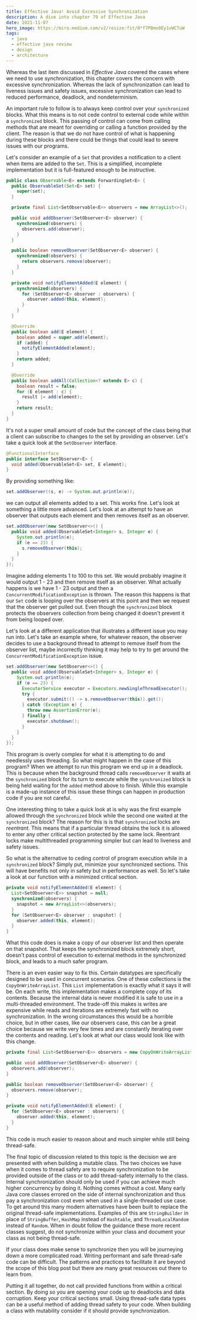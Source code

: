 ```yaml
---
title: Effective Java! Avoid Excessive Synchronization
description: A dive into chapter 79 of Effective Java
date: 2021-11-07
hero_image: https://miro.medium.com/v2/resize:fit/0*f7PBmo0Ey1vWCTuW
tags:
  - java
  - effective java review
  - design
  - architecture
---
```


Whereas the last item discussed in _Effective Java_ covered the cases where we need to use synchronization, this chapter covers the concern with excessive synchronization. Whereas the lack of synchronization can lead to liveness issues and safety issues, excessive synchronization can lead to reduced performance, deadlock, and nondeterminism. 

An important rule to follow is to always keep control over your `synchronized` blocks. What this means is to not cede control to external code while within a `synchronized` block. This passing of control can come from calling methods that are meant for overriding or calling a function provided by the client. The reason is that we do not have control of what is happening during these blocks and there could be things that could lead to severe issues with our programs.

Let's consider an example of a `Set` that provides a notification to a client when items are added to the `Set`. This is a simplified, incomplete implementation but it is full-featured enough to be instructive.

```java
public class Observable<E> extends ForwardingSet<E> {
  public ObservableSet(Set<E> set) {
    super(set);
  }

  private final List<SetObservable<E>> observers = new ArrayList<>();

  public void addObserver(SetObserver<E> observer) {
    synchronized(observers) {
      observers.add(observer);
    }
  }

  public boolean removeObserver(SetObserver<E> observer) {
    synchronized(observers) {
      return observers.remove(observer);
    }
  }

  private void notifyElementAdded(E element) {
    synchronized(observers) {
      for (SetObserver<E> observer : observers) {
        observer.added(this, element);
      }
    }
  }

  @Override 
  public boolean add(E element) {
    boolean added = super.add(element);
    if (added) {
      notifyElementAdded(element);
    }
    return added;
  }

  @Override 
  public boolean addAll(Collection<? extends E> c) {
    boolean result = false;
    for (E element : c) {
      result |= add(element);
    }
    return result;
  }
}
```

It's not a super small amount of code but the concept of the class being that a client can subscribe to changes to the set by providing an observer. Let's take a quick look at the `SetObserver` interface.

```java
@FunctionalInterface
public interface SetObserver<E> {
  void added(ObservableSet<E> set, E element);
}
```

By providing something like:

```java
set.addObserver((s, e) -> System.out.println(e));
```

we can output all elements added to a set. This works fine. Let's look at something a little more advanced. Let's look at an attempt to have an observer that outputs each element and then removes itself as an observer. 

```java
set.addObserver(new SetObserver<>() {
  public void added(ObservableSet<Integer> s, Integer e) {
    System.out.println(e);
    if (e == 23) {
      s.removeObserver(this);
    }
  }
});
```

Imagine adding elements 1 to 100 to this set. We would probably imagine it would output 1 - 23 and then remove itself as an observer. What actually happens is we have 1 - 23 output and then a `ConcurrentModificationException` is thrown. The reason this happens is that our `Set` code is looping over the observers at this point and then we request that the observer get pulled out. Even though the `synchronized` block protects the observers collection from being changed it doesn't prevent it from being looped over. 

Let's look at a different application that illustrates a different issue you may run into. Let's take an example where, for whatever reason, the observer decides to use a background thread to attempt to remove itself from the observer list, maybe incorrectly thinking it may help to try to get around the `ConcurrentModificationException` issue.

```java
set.addObserver(new SetObserver<>() {
  public void added(ObservableSet<Integer> s, Integer e) {
    System.out.println(e);
    if (e == 23) {
      ExecutorService executor = Executors.newSingleThreadExecutor();
      try {
        executor.submit(() -> s.removeObserver(this)).get();
      } catch (Exception e) {
        throw new AssertionError(e);
      } finally {
        executor.shutdown();
      }
    }
  }
});
```
This program is overly complex for what it is attempting to do and needlessly uses threading. So what might happen in the case of this program? When we attempt to run this program we end up in a deadlock. This is because when the background thread calls `removeObserver` it waits at the `synchronized` block for its turn to execute while the `synchronized` block is being held waiting for the `added` method above to finish. While this example is a made-up instance of this issue these things can happen in production code if you are not careful.

One interesting thing to take a quick look at is why was the first example allowed through the `synchronized` block while the second one waited at the `synchronized` block? The reason for this is is that `synchronized` locks are _reentrant_. This means that if a particular thread obtains the lock it is allowed to enter any other critical section protected by the same lock. Reentrant locks make multithreaded programming simpler but can lead to liveness and safety issues.

So what is the alternative to ceding control of program execution while in a `synchronized` block? Simply put, minimize your synchronized sections. This will have benefits not only in safety but in performance as well. So let's take a look at our function with a minimized critical section.

```java
private void notifyElementAdded(E element) {
  List<SetObserver<E>> snapshot = null;
  synchronized(observers) {
    snapshot = new ArrayList<>(observers);
  }
  for (SetObserver<E> observer : snapshot) {
    observer.added(this, element);
  }
}
```

What this code does is make a copy of our observer list and then operate on that snapshot. That keeps the synchronized block extremely short, doesn't pass control of execution to external methods in the synchronized block, and leads to a much safer program.

There is an even easier way to fix this. Certain datatypes are specifically designed to be used in concurrent scenarios. One of these collections is the `CopyOnWriteArrayList`. This `List` implementation is exactly what it says it will be. On each write, this implementation makes a complete copy of its contents. Because the internal data is never modified it is safe to use in a multi-threaded environment. The trade-off this makes is writes are expensive while reads and iterations are extremely fast with no synchronization. In the wrong circumstances this would be a horrible choice, but in other cases, like our observers case, this can be a great choice because we write very few times and are constantly iterating over the contents and reading. Let's look at what our class would look like with this change.

```java
private final List<SetObserver<E>> observers = new CopyOnWriteArrayList<>();

public void addObserver(SetObserver<E> observer) {
  observers.add(observer);
}

public boolean removeObserver(SetObserver<E> observer) {
  observers.remove(observer);
}

private void notifyElementAdded(E element) {
  for (SetObserver<E> observer : observers) {
    observer.added(this, element);
  }
}
```

This code is much easier to reason about and much simpler while still being thread-safe.

The final topic of discussion related to this topic is the decision we are presented with when building a mutable class. The two choices we have when it comes to thread safety are to require synchronization to be provided outside of the class or to add thread-safety internally to the class. Internal synchronization should only be used if you can achieve much higher concurrency by doing it. Nothing comes without a cost. Many early Java core classes errored on the side of internal synchronization and thus pay a synchronization cost even when used in a single-threaded use case. To get around this many modern alternatives have been built to replace the original thread-safe implementations. Examples of this are `StringBuilder` in place of `StringBuffer`, `HashMap` instead of `Hashtable`, and `ThreadLocalRandom` instead of `Random`. When in doubt follow the guidance these more recent classes suggest, do not synchronize within your class and document your class as not being thread-safe.

If your class does make sense to synchronize then you will be journeying down a more complicated road. Writing performant and safe thread-safe code can be difficult. The patterns and practices to facilitate it are beyond the scope of this blog post but there are many great resources out there to learn from.

Putting it all together, do not call provided functions from within a critical section. By doing so you are opening your code up to deadlocks and data corruption. Keep your critical sections small. Using thread-safe data types can be a useful method of adding thread safety to your code. When building a class with mutability consider if it should provide synchronization. 